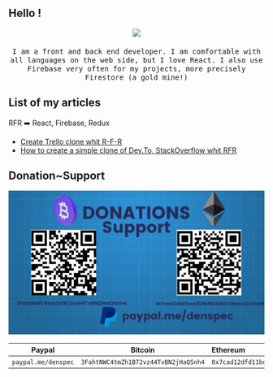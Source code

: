 ## Hello !

<p align="center">
  <img src="https://i.ibb.co/wrCfpcg/1637334935232.png" width=400>
  <br><br>
  <samp>
I am a front and back end developer.  I am comfortable with all languages ​​on the web side, but I love React.  I also use Firebase very often for my projects, more precisely Firestore (a gold mine!)


## List of my articles
RFR ➡️ React, Firebase, Redux

- [Create Trello clone whit R-F-R](https://dev.to/denspec/create-trello-clone-whit-react-firebase-redux-1ac5)
- [How to create a simple clone of Dev.To, StackOverflow whit RFR](https://dev.to/denspec/how-to-create-a-simple-clone-of-devto-stackoverflow-react-firebase-redux-1dm2)

## Donation~Support

<img src="donation.png">

| Paypal | Bitcoin | Ethereum | 
|-----------------|-----------------|:-------------| 
| ``paypal.me/denspec`` | ```3FahtNWC4tmZh1B72vz44TvBN2jHaQSnh4``` | ```0x7cad12dfd11bce3f29b96260b4739caa32c89a86```   | 

